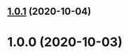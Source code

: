 ## [1.0.1](https://github.com/bconnorwhite/file-exists-safe/compare/v1.0.0...v1.0.1) (2020-10-04)



# 1.0.0 (2020-10-03)



